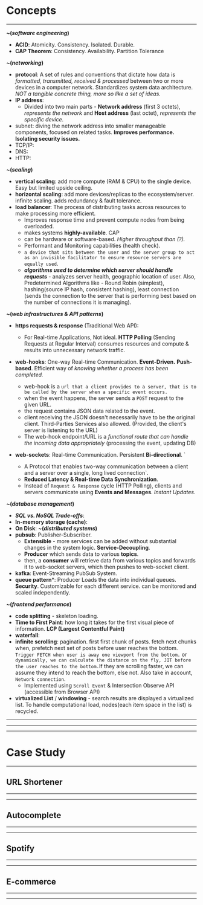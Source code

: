 # Concepts
***
**~(*software engineering*)**
* **ACID**: Atomicity. Consistency. Isolated. Durable.
* **CAP Theorem**: Consistency. Availability. Partition Tolerance

**~(*networking*)**
* **protocol**: A set of rules and conventions that dictate how data is *formatted, transmitted, received & processed* between two or more devices in a computer network. Standardizes system data architecture. *NOT a tangible concrete thing, more so like a set of ideas.*
* **IP address**:
	* Divided into two main parts - **Network address** (first 3 octets), *represents the network* and **Host address** (last octet), *represents the specific device*.
* subnet: diving the network address into smaller manageable components, focused on related tasks. **Improves performance.** **Isolating security issues.**
* TCP/IP:
* DNS:
* HTTP:

**~(*scaling*)**
* **vertical scaling**: add more compute (RAM & CPU) to the single device. Easy but limited upside ceiling. 
* **horizontal scaling**: add more devices/replicas to the ecosystem/server. infinite scaling. adds redundancy & fault tolerance. 
* **load balancer**: The process of distributing tasks across resources to make processing more efficient.
	* Improves response time and prevent compute nodes from being overloaded. 
	* makes systems **highly-available**. CAP
	* can be hardware or software-based. *Higher throughput than (?).* 
	* Performant and Monitoring capabilities (health check).
	* ```a device that sits between the user and the server group to act as an invisible facilitator to ensure resource servers are equally used```.
	* ***algorithms used to determine which server should handle requests*** - analyzes server health, geographic location of user. Also, Predetermined Algorithms like - Round Robin (simplest), hashing(source IP hash, consistent hashing), least connection (sends the connection to the server that is performing best based on the number of connections it is managing).

**~(*web infrastructures & API patterns*)**
* **https requests & response** (Traditional Web API):
	* For Real-time Applications, Not ideal. **HTTP Polling** (Sending Requests at Regular Interval) consumes resources and compute & results into unnecessary network traffic.
* **web-hooks**: One-way Real-time Communication. **Event-Driven.** **Push-based**. Efficient way of *knowing whether a process has been completed.*  
	* web-hook is a `url that a client provides to a server, that is to be called by the server when a specific event occurs.`
	* when the event happens, the server sends a `POST` request to the given URL.
	* the request contains JSON data related to the event.
	* client receiving the JSON doesn't necessarily have to be the original client. Third-Parties Services also allowed. (Provided, the client's server is listening to the URL)
	* The web-hook endpoint/URL is a *functional route that can handle the incoming data appropriately* (processing the event, updating DB)
	
* **web-sockets**: Real-time Communication. Persistent **Bi-directional**. `
	* A Protocol that enables two-way communication between a client and a server over a single, long lived connection`. 
	* **Reduced Latency & Real-time Data Synchronization**. 
	* Instead of `Request & Response` cycle (HTTP Polling), clients and servers communicate using **Events and Messages**. *Instant Updates*.

**~(*database management*)**
* ***SQL vs. NoSQL Trade-offs***:
* **In-memory storage (cache)**: 
* **On Disk**:
**~(*distributed systems*)**
* **pubsub**: Publisher-Subscriber. 
	* **Extensible** - more services can be added without substantial changes in the system logic. **Service-Decoupling**.
	* **Producer** which sends data to various **topics**.
	* then, a **consumer** will retrieve data from various topics and forwards it to web-socket servers, which then pushes to web-socket client.
* **kafka**: Event-Streaming PubSub System.
* **queue pattern***: Producer Loads the data into individual queues. **Security**. Customizable for each different service. can be monitored and scaled independently.

**~(*frontend performance*)**
* **code splitting** - skeleton loading.
* **Time to First Paint**: how long it takes for the first visual piece of information. **LCP (Largest Contentful Paint)**
* **waterfall**:
* **infinite scrolling**: pagination. first first chunk of posts. fetch next chunks when,
	prefetch next set of posts before user reaches the bottom. `Trigger FETCH when user is away one viewport from the bottom.` or `dynamically, we can calculate the distance on the fly, JIT before the user reaches to the bottom.`If they are scrolling faster, we can assume they intend to reach the bottom, else not. Also take in account, `Network connection`.  
	* Implemented using `Scroll Event` & Intersection Observe API (accessible from Browser API)
*  **virtualized List** / **windowing** - search results are displayed a  virtualized list. To handle computational load, nodes(each item space in the list) is recycled.
***
***
***

# Case Study
***
## URL Shortener

***
***

## Autocomplete

***
***

## Spotify

***
***

## E-commerce 

***
***

